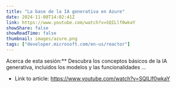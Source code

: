 ```yaml
---
title: "La base de la IA generativa en Azure"
date: 2024-11-08T14:02:41Z
link: https://www.youtube.com/watch?v=SQILlf0wkaY
showShare: false
showReadTime: false
thumbnail: images/azure.png
tags: ["developer.microsoft.com/en-us/reactor"]
---
```

Acerca de esta sesión:** Descubra los conceptos básicos de la IA generativa, incluidos los modelos y las funcionalidades ...

- Link to article: https://www.youtube.com/watch?v=SQILlf0wkaY